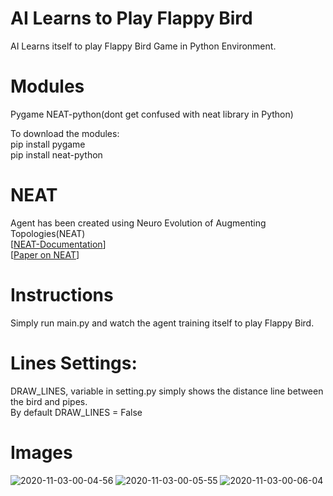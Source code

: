 # AI Learns to Play Flappy Bird

AI Learns itself to play Flappy Bird Game in Python Environment.
  
# Modules

Pygame
NEAT-python(dont get confused with neat library in Python)  
  
To download the modules:  
pip install pygame  
pip install neat-python

# NEAT

Agent has been created using Neuro Evolution of Augmenting Topologies(NEAT)  
[[NEAT-Documentation](https://neat-python.readthedocs.io/en/latest/config_file.html)]  
[[Paper on NEAT](http://nn.cs.utexas.edu/downloads/papers/stanley.cec02.pdf)]
  
# Instructions
Simply run main.py and watch the agent training itself to play Flappy Bird.
  
# Lines Settings:

DRAW_LINES, variable in setting.py simply shows the distance line between the bird and pipes.  
By default DRAW_LINES = False
  
# Images
![2020-11-03-00-04-56](https://user-images.githubusercontent.com/53828910/97908202-64d0a180-1d6c-11eb-8ec6-fb94a01f7e23.png)
![2020-11-03-00-05-55](https://user-images.githubusercontent.com/53828910/97908208-669a6500-1d6c-11eb-864e-c34c1b1cda72.png)
![2020-11-03-00-06-04](https://user-images.githubusercontent.com/53828910/97908215-67cb9200-1d6c-11eb-8079-9e4bdf21a11b.png)

